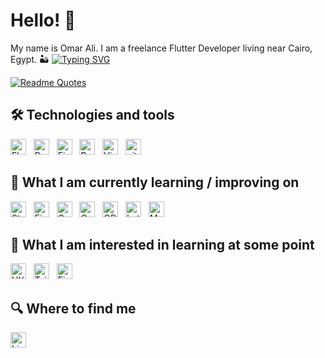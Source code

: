 # Hello! 🌟

My name is Omar Ali. I am a freelance Flutter Developer living near Cairo, Egypt. 🏜️
[![Typing SVG](https://readme-typing-svg.demolab.com/?lines=Flutter+Developer;Always+learning+new+things&color=00FF00)](https://git.io/typing-svg)

[![Readme Quotes](https://quotes-github-readme.vercel.app/api?quote=The%20future%20of%20mobile%20is%20the%20future%20of%20everything.&author=Matt%20Galligan&type=horizontal&theme=monokai&quoteColor=00FF00)](https://github.com/piyushsuthar/github-readme-quotes)

## 🛠  Technologies and tools

<a name="learning-now"></a>

[<img src="https://img.shields.io/badge/Flutter-282C34?logo=flutter&logoColor=02569B" alt="Flutter logo" title="Flutter" height="25" />][tech_tools_anchor]
&nbsp;
[<img src="https://img.shields.io/badge/Dart-282C34?logo=dart&logoColor=0175C2" alt="Dart logo" title="Dart" height="25" />][tech_tools_anchor]
&nbsp;
[<img src="https://img.shields.io/badge/Firebase-282C34?logo=firebase&logoColor=FFCA28" alt="Firebase logo" title="Firebase" height="25" />][tech_tools_anchor]
&nbsp;
[<img src="https://img.shields.io/badge/Restful%20API-282C34?logo=api&logoColor=00BFFF" alt="Restful API" title="Restful API" height="25" />][tech_tools_anchor]
&nbsp;
[<img src="https://img.shields.io/badge/Visual%20Studio-282C34?logo=visual-studio&logoColor=5C2D91" alt="Visual Studio logo" title="Visual Studio" height="25" />][tech_tools_anchor]
&nbsp;
[<img src="https://img.shields.io/badge/git-282C34?logo=git&logoColor=F05032" alt="git logo" title="git" height="25" />][tech_tools_anchor]

<a name="learning-next"></a>

## 📖  What I am currently learning / improving on

[<img src="https://img.shields.io/badge/State%20Management-282C34?logo=flutter&logoColor=02569B" alt="State Management" title="State Management" height="25" />][tech_tools_anchor]
&nbsp;
[<img src="https://img.shields.io/badge/Firebase%20Authentication-282C34?logo=firebase&logoColor=FFCA28" alt="Firebase Authentication logo" title="Firebase Authentication" height="25" />][tech_tools_anchor]
&nbsp;
[<img src="https://img.shields.io/badge/Google%20Maps-282C34?logo=google-maps&logoColor=4285F4" alt="Google Maps logo" title="Google Maps" height="25" />][tech_tools_anchor]
&nbsp;
[<img src="https://img.shields.io/badge/Google%20Play%20Store-282C34?logo=google-play&logoColor=34A853" alt="Google Play Store logo" title="Google Play Store" height="25" />][tech_tools_anchor]
&nbsp;
[<img src="https://img.shields.io/badge/QR%20Code-282C34?logo=qrcode&logoColor=000000" alt="QR Code logo" title="QR Code" height="25" />][tech_tools_anchor]
&nbsp;
[<img src="https://img.shields.io/badge/Animations-282C34?logo=lottie&logoColor=000000" alt="Lottie logo" title="Lottie" height="25" />][tech_tools_anchor]
&nbsp;
[<img src="https://img.shields.io/badge/Mobile%20Ads-282C34?logo=google-ads&logoColor=34A853" alt="Mobile Ads logo" title="Mobile Ads" height="25" />][tech_tools_anchor]



## 👾  What I am interested in learning at some point

[<img src="https://img.shields.io/badge/UI%2FUX-282C34?logo=figma&logoColor=F24E1E" alt="UI/UX" title="UI/UX" height="25" />][tech_tools_anchor]
&nbsp;
[<img src="https://img.shields.io/badge/Tailwind%20CSS-282C34?logo=tailwind-css&logoColor=38B2AC" alt="Tailwind CSS logo" title="Tailwind CSS" height="25" />][learning_next_anchor]
&nbsp;
[<img src="https://img.shields.io/badge/Figma-282C34?logo=figma&logoColor=F24E1E" alt="Figma logo" title="Figma" height="25" />][tech_tools_anchor]


## 🔍  Where to find me

[<img src="https://img.shields.io/badge/LinkedIn-282C34?logo=linkedin&logoColor=0077B5" alt="LinkedIn logo" title="LinkedIn" height="25" />](https://www.linkedin.com/in/omar-ali-06a328267/)

[tech_tools_anchor]: #bonjour--
[learning_now_anchor]: #learning-now
[learning_next_anchor]: #learning-next

